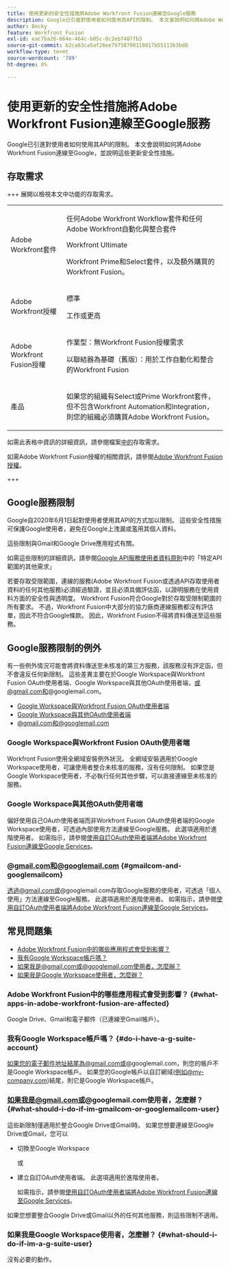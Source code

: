 ```yaml
---
title: 使用更新的安全性措施將Adobe Workfront Fusion連線至Google服務
description: Google已引進對使用者如何使用其API的限制。 本文會說明如何將Adobe Workfront Fusion連線至Google，並說明這些更新安全性措施。
author: Becky
feature: Workfront Fusion
exl-id: eac7ba26-664e-464c-b05c-8c2ebf407fb3
source-git-commit: b2ca63ca5af26ee79758798118817b55113b3bd0
workflow-type: tm+mt
source-wordcount: '789'
ht-degree: 0%

---
```


# 使用更新的安全性措施將Adobe Workfront Fusion連線至Google服務

Google已引進對使用者如何使用其API的限制。 本文會說明如何將Adobe Workfront Fusion連線至Google，並說明這些更新安全性措施。

## 存取需求

+++ 展開以檢視本文中功能的存取需求。

<table style="table-layout:auto">
 <col> 
 <col> 
 <tbody> 
  <tr> 
   <td role="rowheader">Adobe Workfront套件</td> 
   <td> <p>任何Adobe Workfront Workflow套件和任何Adobe Workfront自動化與整合套件</p><p>Workfront Ultimate</p><p>Workfront Prime和Select套件，以及額外購買的Workfront Fusion。</p> </td> 
  </tr> 
  <tr data-mc-conditions=""> 
   <td role="rowheader">Adobe Workfront授權</td> 
   <td> <p>標準</p><p>工作或更高</p> </td> 
  </tr> 
  <tr> 
   <td role="rowheader">Adobe Workfront Fusion授權</td> 
   <td>
   <p>作業型：無Workfront Fusion授權需求</p>
   <p>以聯結器為基礎（舊版）：用於工作自動化和整合的Workfront Fusion </p>
   </td> 
  </tr> 
  <tr> 
   <td role="rowheader">產品</td> 
   <td>
   <p>如果您的組織有Select或Prime Workfront套件，但不包含Workfront Automation和Integration，則您的組織必須購買Adobe Workfront Fusion。</li></ul>
   </td> 
  </tr>
 </tbody> 
</table>

如需此表格中資訊的詳細資訊，請參閱檔案[中的](/help/workfront-fusion/references/licenses-and-roles/access-level-requirements-in-documentation.md)存取需求。

如需Adobe Workfront Fusion授權的相關資訊，請參閱[Adobe Workfront Fusion授權](/help/workfront-fusion/set-up-and-manage-workfront-fusion/licensing-operations-overview/license-automation-vs-integration.md)。

+++

## Google服務限制

Google自2020年6月1日起對使用者使用其API的方式加以限制。 這些安全性措施可保護Google使用者，避免在Google上洩漏或濫用其個人資料。

這些限制與Gmail和Google Drive應用程式有關。

如需這些限制的詳細資訊，請參閱[Google API服務使用者資料原則](https://developers.google.com/terms/api-services-user-data-policy#additional_requirements_for_specific_api_scopes)中的「特定API範圍的其他需求」

若要存取受限範圍，連線的服務(Adobe Workfront Fusion或透過API存取使用者資料的任何其他服務)必須經過驗證，並且必須具備評估函，以證明服務在使用資料方面的安全性與透明度。 Workfront Fusion符合Google對於存取受限制範圍的所有要求。 不過，Workfront Fusion中大部分的協力廠商連線服務都沒有評估單，因此不符合Google條款。 因此，Workfront Fusion不得將資料傳送至這些服務。

## Google服務限制的例外

有一些例外情況可能會將資料傳送至未核准的第三方服務，該服務沒有評定函，但不會違反任何新限制。 這些差異主要在於Google Workspace與Workfront Fusion OAuth使用者端、Google Workspace與其他OAuth使用者端，或@gmail.com和@googlemail.com。

* [Google Workspace與Workfront Fusion OAuth使用者端](#google-workspace-with-workfront-fusion-oauth-client)
* [Google Workspace與其他OAuth使用者端](#google-workspace-with-another-oauth-client)
* [@gmail.com和@googlemail.com](#gmailcom-and-googlemailcom)

### Google Workspace與Workfront Fusion OAuth使用者端

Workfront Fusion使用全網域安裝例外狀況。 全網域安裝適用於Google Workspace使用者，可讓使用者整合未核准的服務，沒有任何限制。 如果您是Google Workspace使用者，不必執行任何其他步驟，可以直接連線至未核准的服務。

### Google Workspace與其他OAuth使用者端

偏好使用自己OAuth使用者端而非Workfront Fusion OAuth使用者端的Google Workspace使用者，可透過內部使用方法連線至Google服務。 此選項適用於進階使用者。 如需指示，請參閱[使用自訂OAuth使用者端將Adobe Workfront Fusion連線至Google Services](/help/workfront-fusion/create-scenarios/connect-to-apps/connect-fusion-to-google-using-oauth.md)。

### @gmail.com和@googlemail.com {#gmailcom-and-googlemailcom}

透過@gmail.com或@googlemail.com存取Google服務的使用者，可透過「個人使用」方法連線至Google服務。 此選項適用於進階使用者。 如需指示，請參閱[使用自訂OAuth使用者端將Adobe Workfront Fusion連線至Google Services](/help/workfront-fusion/create-scenarios/connect-to-apps/connect-fusion-to-google-using-oauth.md)。

## 常見問題集

* [Adobe Workfront Fusion中的哪些應用程式會受到影響？](#what-apps-in-adobe-workfront-fusion-are-affected)
* [我有Google Workspace帳戶嗎？](#do-i-have-a-g-suite-account)
* [如果我是@gmail.com或@googlemail.com使用者，怎麼辦？](#what-should-i-do-if-im-gmailcom-or-googlemailcom-user)
* [如果我是Google Workspace使用者，怎麼辦？](#what-should-i-do-if-im-a-g-suite-user)

### Adobe Workfront Fusion中的哪些應用程式會受到影響？ {#what-apps-in-adobe-workfront-fusion-are-affected}

Google Drive、Gmail和電子郵件（已連線至Gmail帳戶）。

### 我有Google Workspace帳戶嗎？ {#do-i-have-a-g-suite-account}

如果您的電子郵件地址結尾為@gmail.com或@googlemail.com，則您的帳戶不是Google Workspace帳戶。 如果您的Google帳戶以自訂網域(例如@my-company.com)結尾，則它是Google Workspace帳戶。

### 如果我是@gmail.com或@googlemail.com使用者，怎麼辦？ {#what-should-i-do-if-im-gmailcom-or-googlemailcom-user}

這些新限制僅適用於整合Google Drive或Gmail時。 如果您想要連線至Google Drive或Gmail，您可以

* 切換至Google Workspace

  或

* 建立自訂OAuth使用者端。 此選項適用於進階使用者。

  如需指示，請參閱[使用自訂OAuth使用者端將Adobe Workfront Fusion連線至Google Services](/help/workfront-fusion/create-scenarios/connect-to-apps/connect-fusion-to-google-using-oauth.md)。

如果您想要整合Google Drive或Gmail以外的任何其他服務，則這些限制不適用。

### 如果我是Google Workspace使用者，怎麼辦？ {#what-should-i-do-if-im-a-g-suite-user}

沒有必要的動作。
